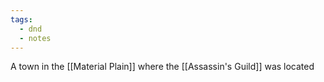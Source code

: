 ```yaml
---
tags:
  - dnd
  - notes
---
```

A town in the [[Material Plain]] where the [[Assassin's Guild]] was located